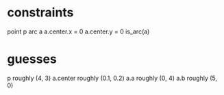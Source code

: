 # constraints
point p
arc a
a.center.x = 0
a.center.y = 0
is_arc(a)

# guesses
p roughly (4, 3)
a.center roughly (0.1, 0.2)
a.a roughly (0, 4)
a.b roughly (5, 0)

